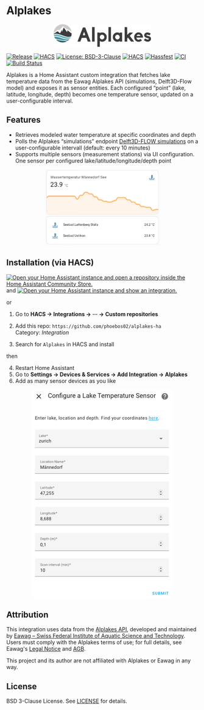 # Alplakes

<!-- Logo centered -->
<p align="center">
  <img src="https://raw.githubusercontent.com/eawag-surface-waters-research/alplakes-react/master/public/img/logo.png" alt="Alplakes Logo" width="256">
</p>

[![Release](https://img.shields.io/github/v/release/phoebos02/ha-alplakes?style=flat-square)](https://github.com/phoebos02/ha-alplakes/releases/latest)
[![HACS](https://img.shields.io/badge/HACS-custom-orange?style=flat-square)](https://hacs.xyz/)
[![License: BSD-3-Clause](https://img.shields.io/badge/License-BSD%203--Clause-blue.svg?style=flat-square)](https://github.com/phoebos02/ha-alplakes/?tab=BSD-3-Clause-1-ov-file)
[![HACS](https://github.com/phoebos02/ha-alplakes/actions/workflows/hacs.yml/badge.svg)](https://github.com/phoebos02/ha-alplakes/actions/workflows/hacs.yml)
[![Hassfest](https://github.com/phoebos02/ha-alplakes/actions/workflows/hassfest.yml/badge.svg)](https://github.com/phoebos02/ha-alplakes/actions/workflows/hassfest.yml)
[![CI](https://github.com/phoebos02/ha-alplakes/actions/workflows/ci.yml/badge.svg)](https://github.com/phoebos02/ha-alplakes/actions/workflows/ci.yml)
[![Build Status](https://img.shields.io/github/actions/workflow/status/phoebos02/ha-alplakes/ci.yml?style=flat-square)](https://github.com/phoebos02/ha-alplakes/ci.yml)

Alplakes is a Home Assistant custom integration that fetches lake temperature data from the Eawag Alplakes API (simulations, Delft3D-Flow model) and exposes it as sensor entities. Each configured “point” (lake, latitude, longitude, depth) becomes one temperature sensor, updated on a user-configurable interval.


## Features

- Retrieves modeled water temperature at specific coordinates and depth
- Polls the Alplakes “simulations” endpoint [Delft3D-FLOW simulations](https://alplakes.eawag.ch/) on a user-configurable intervall (default: every 10 minutes)
- Supports multiple sensors (measurement stations) via UI configuration. One sensor per configured lake/latitude/longitude/depth point

<p align="center">
  <img src="assets/sensor-card.png" alt="Sensor Card" width="60%" />
</p>


## Installation (via HACS)

[![Open your Home Assistant instance and open a repository inside the Home Assistant Community Store.](https://my.home-assistant.io/badges/hacs_repository.svg)](https://my.home-assistant.io/redirect/hacs_repository/?owner=https%3A%2F%2Fgithub.com%2Fphoebos02&repository=ha-alplakes&category=Integration)
and
[![Open your Home Assistant instance and show an integration.](https://my.home-assistant.io/badges/integration.svg)](https://my.home-assistant.io/redirect/integration/?domain=alplakes)

or

1. Go to **HACS → Integrations → ⋯ → Custom repositories**
2. Add this repo: `https://github.com/phoebos02/alplakes-ha`  
   Category: *Integration*

3. Search for `Alplakes` in HACS and install

then

4. Restart Home Assistant
5. Go to **Settings → Devices & Services → Add Integration → Alplakes**
6. Add as many sensor devices as you like

<p align="center">
  <img src="assets/config-flow.png"  alt="Sensor Config Flow" />
</p>


## Attribution

This integration uses data from the [Alplakes API](https://alplakes.eawag.ch), developed and 
maintained by [Eawag – Swiss Federal Institute of Aquatic Science and Technology](https://www.eawag.ch).  
Users must comply with the Alplakes terms of use; for full details, see Eawag's [Legal Notice](https://www.eawag.ch/en/dataprotection-disclaimer-legalnotice) and [AGB](https://www.eawag.ch/en/agb).

This project and its author are not affiliated with Alplakes or Eawag in any way.


## License

BSD 3-Clause License. See [LICENSE](https://github.com/phoebos02/alplakes-ha/blob/main/LICENSE) for details.
